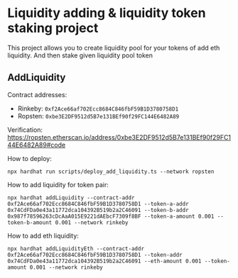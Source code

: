 # Liquidity adding & liquidity token staking project

This project allows you to create liquidity pool for your tokens of add eth liquidity. And then stake given liquidity pool token

## AddLiquidity
Contract addresses:
  - Rinkeby: `0xf2Ace66af702Ecc8684C846fbF59B1D3780758D1`
  - Ropsten: `0xbe3E2DF9512d5B7e131BEf90f29FC144E6482A89`

Verification: https://ropsten.etherscan.io/address/0xbe3E2DF9512d5B7e131BEf90f29FC144E6482A89#code

How to deploy:
```shell
npx hardhat run scripts/deploy_add_liquidity.ts --network ropsten
```

How to add liquidity for token pair:
```shell
npx hardhat addLiquidity --contract-addr 0xf2Ace66af702Ecc8684C846fbF59B1D3780758D1 --token-a-addr 0x74CdFDa0e43a11772dca104392B519b2a2C46091 --token-b-addr 0x987f78596263cDcAaA015E9221dAEbcF7309f8BF --token-a-amount 0.001 --token-b-amount 0.001 --network rinkeby
```

How to add eth liquidity:
```shell
npx hardhat addLiquidityEth --contract-addr 0xf2Ace66af702Ecc8684C846fbF59B1D3780758D1 --token-addr 0x74CdFDa0e43a11772dca104392B519b2a2C46091 --eth-amount 0.001 --token-amount 0.001 --network rinkeby
```



